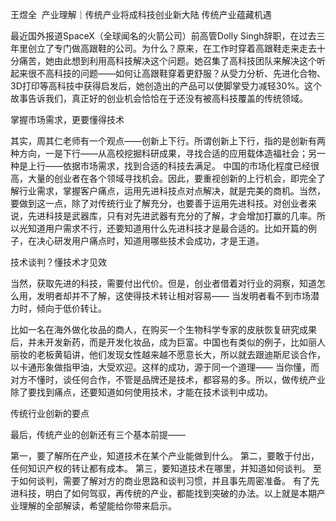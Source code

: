 王煜全  产业理解｜传统产业将成科技创业新大陆﻿
传统产业蕴藏机遇

最近国外报道SpaceX（全球闻名的火箭公司）前高管Dolly Singh辞职，在过去三年里创立了专门做高跟鞋的公司。为什么？原来，在工作时穿着高跟鞋走来走去十分痛苦，她由此想到利用高科技解决这个问题。她召集了高科技团队来解决这个听起来很不高科技的问题——如何让高跟鞋穿着更舒服？从受力分析、先进化合物、3D打印等高科技中获得启发后，她创造出的产品可以使脚掌受力减轻30%。这个故事告诉我们，真正好的创业机会恰恰在于还没有被高科技覆盖的传统领域。

掌握市场需求，更要懂得技术

其实，周其仁老师有一个观点——创新上下行。所谓创新上下行，指的是创新有两种方向，一是下行——从高校挖掘科研成果，寻找合适的应用载体造福社会；另一种是上行——依据市场需求，找到合适的科技去满足。
中国的市场化程度已经很高，大量的创业者在各个领域寻找机会。因此，要重视创新的上行机会，即完全了解行业需求，掌握客户痛点，运用先进科技点对点解决，就是完美的商机。当然，要做到这一点，除了对传统行业了解充分，也要善于运用先进科技。对创业者来说，先进科技是武器库，只有对先进武器有充分的了解，才会增加打赢的几率。所以光知道用户需求不行，还要知道用什么先进科技才是最合适的。比如开篇的例子，在决心研发用户痛点时，知道用哪些技术会成功，才是王道。

技术谈判？懂技术才见效

当然，获取先进的科技，需要付出代价。但是，创业者借着对行业的洞察，知道怎么用，发明者却并不了解，这使得技术转让相对容易—— 当发明者看不到市场潜力时，倾向于低价转让。

比如一名在海外做化妆品的商人，在购买一个生物科学专家的皮肤恢复研究成果后，并未开发新药，而是开发化妆品，成为巨富。中国也有类似的例子，比如丽人丽妆的老板黄韬讲，他们发现女性越来越不愿意长大，所以就去跟迪斯尼谈合作，以卡通形象做指甲油，大受欢迎。这样的成功，源于同一个道理—— 当你懂，而对方不懂时，谈任何合作，不管是品牌还是技术，都容易的多。所以，做传统产业除了要找到痛点，还要知道如何使用技术，才能在技术谈判中成功。

传统行业创新的要点

最后，传统产业的创新还有三个基本前提——

第一，要了解所在产业，知道技术在某个产业能做到什么。﻿
第二，要敢于付出，任何知识产权的转让都有成本。﻿
第三，要知道技术在哪里，并知道如何谈判。﻿
至于如何谈判，需要了解对方的商业思路和谈判习惯，并且事先周密准备。 有了先进科技，明白了如何驾驭，再传统的产业，都能找到突破的办法。以上就是本期产业理解的全部解读，希望能给你带来启示。
